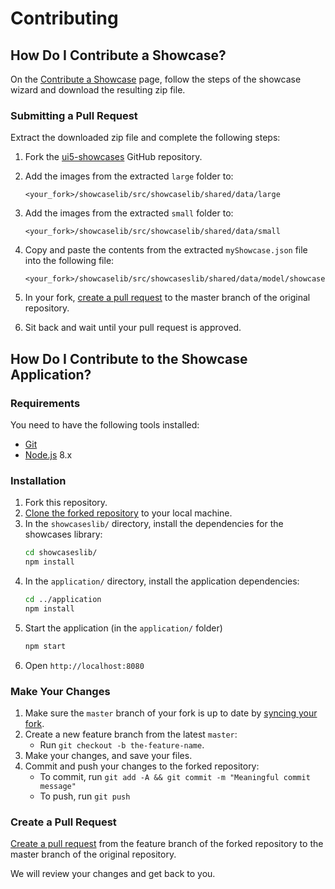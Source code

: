 # Contributing

## How Do I Contribute a Showcase?

On the [Contribute a Showcase](https://SAP.github.io/ui5-showcases/index.html#/contribute) page, follow the steps of the showcase wizard and download the resulting zip file.

### Submitting a Pull Request

Extract the downloaded zip file and complete the following steps:

1. Fork the [ui5-showcases](https://github.com/SAP/ui5-showcases/) GitHub repository.
1. Add the images from the extracted `large` folder to:
    ````
    <your_fork>/showcaselib/src/showcaselib/shared/data/large
    ````
1. Add the images from the extracted `small` folder to:
    ````
    <your_fork>/showcaselib/src/showcaselib/shared/data/small
    ````
1. Copy and paste the contents from the extracted `myShowcase.json` file into the following file:
    ````
    <your_fork>/showcaselib/src/showcaseslib/shared/data/model/showcases.json
    ````
1. In your fork, [create a pull request](https://help.github.com/articles/creating-a-pull-request) to the master branch of the original repository.

1. Sit back and wait until your pull request is approved.


## How Do I Contribute to the Showcase Application?

### Requirements

You need to have the following tools installed:

- [Git](https://git-scm.com)
- [Node.js](https://nodejs.org) 8.x

### Installation
1. Fork this repository.
1. [Clone the forked repository](https://help.github.com/articles/cloning-a-repository/) to your local machine.
1. In the `showcaseslib/` directory, install the dependencies for the showcases library:
    ``` sh
    cd showcaseslib/
    npm install
    ```
1. In the `application/` directory, install the application dependencies:
    ``` sh
    cd ../application
    npm install
    ```
1. Start the application (in the `application/` folder)
    ``` sh
    npm start
    ```
1. Open `http://localhost:8080`

### Make Your Changes
1. Make sure the `master` branch of your fork is up to date by [syncing your fork](https://help.github.com/articles/syncing-a-fork/). 
1. Create a new feature branch from the latest `master`:
	- Run `git checkout -b the-feature-name`.
1. Make your changes, and save your files.
1. Commit and push your changes to the forked repository:
	- To commit, run `git add -A && git commit -m "Meaningful commit message"`
	- To push, run `git push`

### Create a Pull Request
[Create a pull request](https://help.github.com/articles/creating-a-pull-request) from the feature branch of the forked repository to the master branch of the original repository.

We will review your changes and get back to you. 